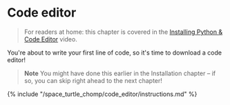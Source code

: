 # Code editor

> For readers at home: this chapter is covered in the [Installing Python & Code Editor](https://www.youtube.com/watch?v=pVTaqzKZCdA&t=4m43s) video.

You're about to write your first line of code, so it's time to download a code editor!

> **Note** You might have done this earlier in the Installation chapter – if so, you can skip right ahead to the next chapter!

{% include "/space_turtle_chomp/code_editor/instructions.md" %}
